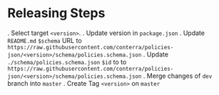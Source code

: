 # Releasing Steps

. Select target `<version>`.
. Update version in `package.json`
. Update `README.md` `$schema` URL to `https://raw.githubusercontent.com/conterra/policies-json/<version>/schema/policies.schema.json`
. Update `./schema/policies.schema.json` `$id` to to `https://raw.githubusercontent.com/conterra/policies-json/<version>/schema/policies.schema.json`
. Merge changes of `dev` branch into `master`
. Create Tag `<version>` on `master`
